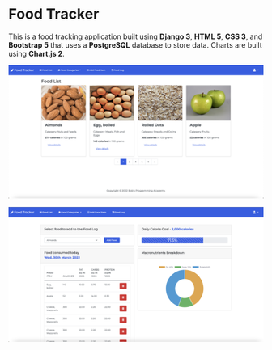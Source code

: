 # Food Tracker

This is a food tracking application built using **Django 3**, **HTML 5**, **CSS 3**, and **Bootstrap 5** that uses a **PostgreSQL** database to store data. Charts are built using **Chart.js 2**.

![plot](https://github.com/BobsProgrammingAcademy/Food-Tracker-Django-Bootstrap/blob/main/static/images/FoodList.png?raw=true)

![plot](https://github.com/BobsProgrammingAcademy/Food-Tracker-Django-Bootstrap/blob/main/static/images/FoodLog.png?raw=true)






